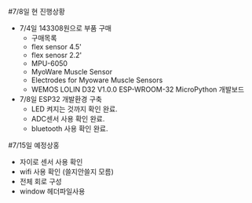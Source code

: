 #7/8일 현 진행상황
- 7/4일 143308원으로 부품 구매
  - 구매목록  
  - flex sensor 4.5'
  - flex senosr 2.2'
  - MPU-6050
  - MyoWare Muscle Sensor
  - Electrodes for Myoware Muscle Sensors
  - WEMOS LOLIN D32 V1.0.0 ESP-WROOM-32 MicroPython 개발보드
- 7/8일 ESP32 개발환경 구축
  - LED 켜지는 것까지 확인 완료.
  - ADC센서 사용 확인 완료.
  - bluetooth 사용 확인 완료.

#7/15일 예정상홍
- 자이로 센서 사용 확인
- wifi 사용 확인 (쓸지안쓸지 모름)
- 전체 회로 구성
- window 헤더파일사용